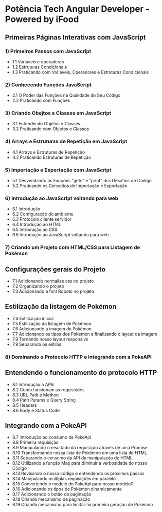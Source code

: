 # Potência Tech Angular Developer - Powered by iFood

## Primeiras Páginas Interativas com JavaScript

### 1) Primeiros Passos com JavaScript

- 1.1 Variáveis e operadores
- 1.2 Estruturas Condicionais
- 1.3 Praticando com Variáveis, Operadores e Estruturas Condicionais

### 2) Conhecendo Funções JavaScript

- 2.1 O Poder das Funções na Qualidade do Seu Código
- 2.2 Praticando com Funções

### 3) Criando Obejtos e Classes em JavaScript

- 3.1 Entendendo Objetos e Classes
- 3.2 Praticando com Objetos e Classes

### 4) Arrays e Estruturas de Repetição em JavaScript

- 4.1 Arrays e Estruturas de Repetição
- 4.2 Praticando Estruturas de Repetição

### 5) Importação e Exportação com JavaScript

- 5.1 Desvendando as Funções "gets" e "print" dos Desafios de Código
- 5.2 Praticando os Conceitos de Importação e Exportação

### 6) Introdução ao JavaScript voltando para web

- 6.1 Introdução
- 6.2 Configuração do ambiente
- 6.3 Protocolo cliente servidor
- 6.4 Introdução ao HTML
- 6.5 Introdução ao CSS
- 6.6 Introdução ao JavaScript voltando para web

### 7) Criando um Projeto com HTML/CSS para Listagem de Pokémon

## Configurações gerais do Projeto

- 7.1 Adicionando normalize css no projeto
- 7.2 Organizando o projeto
- 7.3 Adicionando a font Roboto no projeto

## Estilização da listagem de Pokémon

- 7.4 Estilização inicial
- 7.5 Estilização da listagem de Pokémon
- 7.6 Adicionando a imagem do Pokémon
- 7.7 Adicionando os tipos dos Pokémon e finalizando o layout da imagem
- 7.8 Tornando nosso layout responsivo
- 7.9 Separando os estilos

### 8) Dominando o Protocolo HTTP e Integrando com a PokeAPI

## Entendendo o funcionamento do protocolo HTTP

- 8.1 Introdução a APIs
- 8.2 Como funcionam as requisições
- 8.3 URL Path e Method
- 8.4 Path Params e Query String
- 8.5 Headers
- 8.6 Body e Status Code

## Integrando com a PokeAPI

- 8.7 Introdução ao consumo da PokeApi
- 8.8 Primeira requisição
- 8.9 Manipulando o resultado da requisição através de uma Promise
- 8.10 Transformando nossa lista de Pokémon em uma lista de HTML
- 8.11 Separando o consumo da API da manipulação de HTML
- 8.12 Utilizando a função Map para diminuir a verbosidade do nosso Código
- 8.13 Revisando o nosso código e entendendo os próximos passos
- 8.14 Manipulando múltiplas requisições em paralelo
- 8.15 Convertendo o modelo do PokeApi para nosso modelo0
- 8.16 Adicionando os tipos de Pokémon dinamicamente
- 8.17 Adicionando o botão de paginação
- 8.18 Criando mecanismo de paginação
- 8.19 Criando mecanismo para limitar na primeira geração de Pokémon


